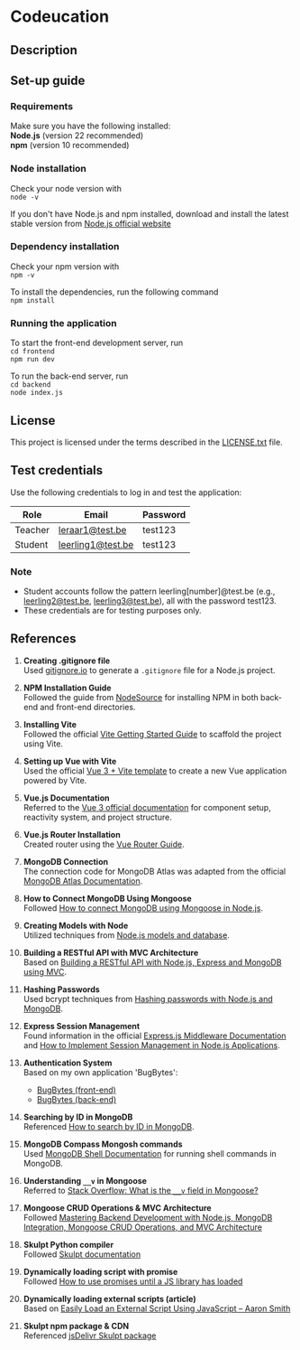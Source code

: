 # Codeucation
## Description
## Set-up guide
### Requirements
Make sure you have the following installed: <br>
**Node.js** (version 22 recommended)<br>
**npm** (version 10 recommended)

### Node installation

Check your node version with <br> `node -v`<br>

If you don't have Node.js and npm installed, download and install the latest stable version from [Node.js official website](https://nodejs.org/en/download/package-manager)

### Dependency installation

Check your npm version with <br> `npm -v`<br>

To install the dependencies, run the following command <br> `npm install`

### Running the application

To start the front-end development server, run <br>
`cd frontend` <br>
`npm run dev`

To run the back-end server, run <br>
`cd backend` <br>
`node index.js`

## License
This project is licensed under the terms described in the [LICENSE.txt](./LICENSE.txt) file.

## Test credentials
Use the following credentials to log in and test the application:

| Role    | Email                                         | Password |
| ------- | --------------------------------------------- | -------- |
| Teacher | leraar1@test.be | test123  |
| Student | leerling1@test.be | test123  |

### Note
- Student accounts follow the pattern leerling[number]@test.be (e.g., leerling2@test.be, leerling3@test.be), all with the password test123.
- These credentials are for testing purposes only.

## References

1. **Creating .gitignore file**  
   Used [gitignore.io](https://www.toptal.com/developers/gitignore) to generate a `.gitignore` file for a Node.js project.

2. **NPM Installation Guide**  
   Followed the guide from [NodeSource](https://nodesource.com/blog/an-absolute-beginners-guide-to-using-npm/) for installing NPM in both back-end and front-end directories.

3. **Installing Vite**  
   Followed the official [Vite Getting Started Guide](https://vitejs.dev/guide/) to scaffold the project using Vite.

4. **Setting up Vue with Vite**  
   Used the official [Vue 3 + Vite template](https://vitejs.dev/guide/#scaffolding-your-first-vite-project) to create a new Vue application powered by Vite.

5. **Vue.js Documentation**  
   Referred to the [Vue 3 official documentation](https://vuejs.org/guide/introduction.html) for component setup, reactivity system, and project structure.

6. **Vue.js Router Installation**  
   Created router using the [Vue Router Guide](https://router.vuejs.org/guide/).

7. **MongoDB Connection**  
   The connection code for MongoDB Atlas was adapted from the official [MongoDB Atlas Documentation](https://www.mongodb.com/docs/atlas/).

8. **How to Connect MongoDB Using Mongoose**  
   Followed [How to connect MongoDB using Mongoose in Node.js](https://medium.com/@finnkumar6/how-to-connect-mongodb-using-mongoose-in-node-js-like-a-pro-a-fresh-and-modern-approach-6470c69aec16).

9. **Creating Models with Node**  
   Utilized techniques from [Node.js models and database](https://javascript.plainenglish.io/node-js-models-and-database-3836f0c7f2da).

10. **Building a RESTful API with MVC Architecture**  
    Based on [Building a RESTful API with Node.js, Express and MongoDB using MVC](https://medium.com/@Prathmesh_Chavan/building-a-restful-api-with-node-js-express-and-mongodb-using-mvc-architecture-c418143a882a).

11. **Hashing Passwords**  
    Used bcrypt techniques from [Hashing passwords with Node.js and MongoDB](https://www.izertis.com/en/-/hashing-passwords-with-nodejs-and-mongodb-bcrypt).

12. **Express Session Management**  
    Found information in the official [Express.js Middleware Documentation](https://expressjs.com/en/resources/middleware/session.html) and [How to Implement Session Management in Node.js Applications](https://dev.to/saint_vandora/how-to-implement-session-management-in-nodejs-applications-5emm).

13. **Authentication System**  
    Based on my own application 'BugBytes':  
    - [BugBytes (front-end)](https://github.com/EHB-MCT/web2-course-project-front-end-RyanVankriekinge)  
    - [BugBytes (back-end)](https://github.com/EHB-MCT/web2-course-project-back-end-RyanVankriekinge)

14. **Searching by ID in MongoDB**  
    Referenced [How to search by ID in MongoDB](https://www.geeksforgeeks.org/how-to-search-by-id-in-mongodb/).

15. **MongoDB Compass Mongosh commands**  
    Used [MongoDB Shell Documentation](https://www.mongodb.com/docs/mongodb-shell/run-commands/) for running shell commands in MongoDB.

16. **Understanding `__v` in Mongoose**  
    Referred to [Stack Overflow: What is the `__v` field in Mongoose?](https://stackoverflow.com/questions/12495891/what-is-the-v-field-in-mongoose)

17. **Mongoose CRUD Operations & MVC Architecture**  
    Followed [Mastering Backend Development with Node.js, MongoDB Integration, Mongoose CRUD Operations, and MVC Architecture](https://dev.to/imsushant12/mastering-backend-development-with-nodejs-mongodb-integration-mongoose-crud-operations-and-mvc-architecture-36k4)

18. **Skulpt Python compiler**  
    Followed [Skulpt documentation](https://skulpt.org/docs/index.html)

19. **Dynamically loading script with promise**  
    Followed [How to use promises until a JS library has loaded](https://stackoverflow.com/questions/73426866/how-to-use-promises-to-wait-until-a-javascript-library-has-loaded)

20. **Dynamically loading external scripts (article)**  
    Based on [Easily Load an External Script Using JavaScript – Aaron Smith](https://aaronsmith.online/articles/easily-load-an-external-script-using-javascript)

21. **Skulpt npm package & CDN**  
    Referenced [jsDelivr Skulpt package](https://www.jsdelivr.com/package/npm/skulpt)